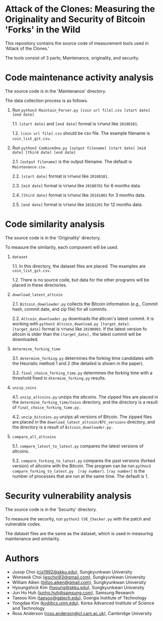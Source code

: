 Attack of the Clones: Measuring the Originality and Security of Bitcoin 'Forks' in the Wild
=============================================================================================

This repository contains the source code of measurement tools used in 'Attack of the Clones.'

The tools consist of 3 parts; Maintenance, originality, and security.

# Code maintenance activity analysis

The source code is in the 'Maintenance' directory.

The data collection process is as follows.

1. Run `python3 Maintain_Parser.py [coin url file].csv [start date] [end date]`

    1.1. `[start date]` and `[end date]` format is `%Y%m%d` like `20180101`.
    
    1.2. `[coin url file].csv` should be csv file. The example filename is `coin_list_git.csv`.

2. Run `python3 CombineOne.py [output filename] [start date] [mid date] [third date] [end date]`

    2.1. `[output filename]` is the output filename. The default is `Maintenance.csv`.
    
    2.2. `[start date]` format is `%Y%m%d` like `20180101`.
    
    2.3. `[mid date]` format is `%Y%m%d` like `20180701` for 6 months data.
    
    2.4. `[third date]` format is `%Y%m%d` like `20181001` for 3 months data.
    
    2.5. `[end date]` format is `%Y%m%d` like `20181201` for 12 months data.

# Code similarity analysis

The source code is in the 'Originality' directory.

To measure the similarity, each component will be used.

1. `dataset`

    1.1. In this directory, the dataset files are placed. The examples are `coin_list_git.csv.`
    
    1.2. There is no source code, but data for the other programs will be placed in these directories.
  
2. `download_latest_altcoin`

    2.1. `Bitcoin_downloader.py` collects the Bitcoin information (e.g., Commit hash, commit date, and zip file) for all commits.
    
    2.2. `Altcoin_downloader.py` downloads the altcoin's latest commit. It is working with `python3 Altcoin_download.py [target_date]`. `[target_date]` format is `%Y%m%d` like `20190903`. If the latest version fo altcoin is older than the `[target_date],` the latest commit will be downloaded.
  
3. `determine_forking_time`

    3.1. `determine_forking.py` determines the forking time candidates with the Heuristic method 1 and 2 (the detailed is shown in the paper).
    
    3.2. `final_choice_forking_time.py` determines the forking time with a threshold fixed in `dtermine_forking.py` results.
  
4. `unzip_coins`

    4.1. `unzip_altcoins.py` unzips the altcoins. The zipped files are placed in the `determine_forking_time/Coins` directory, and the directory is a result of `final_choice_forking_time.py.`
    
    4.2. `unzip_bitcoins.py` unzips all versions of Bitcoin. The zipped files are placed in the `download_latest_altcoin/BTC_versions` directory, and the directory is a result of `Bitcoin_downloader.py.`
  
5. `compare_all_altcoins`

    5.1. `compare_latest_to_latest.py` compares the latest versions of altcoins.
    
    5.2. `compare_forking_to_latest.py` compares the past versions (forked version) of altcoins with the Bitcoin. The program can be run `python3 compare_forking_to_latest.py  [ray number]`. `[ray number]` is the number of processes that are run at the same time. The default is 1.

# Security vulnerability analysis

The source code is in the 'Security' directory.

To measure the security, run `python3 CVE_Checker.py` with the patch and vulnerable codes.

The dataset files are the same as the dataset, which is used in measuring maintenance and similarity.

# Authors

+ Jusop Choi (cjs1992@skku.edu), Sungkyunkwan University
+ Wonseok Choi (wschoi93@gmail.com), Sungkyunkwan University
+ William Aiken (billzo.aiken@gmail.com), Sungkyunkwan University
+ Hyoungshick Kim (hyoung@skku.edu), Sungkyunkwan University
+ Jun Ho Huh (junho.huh@samsung.com), Samsung Research
+ Taesoo Kim (taesoo@gatech.edu), Goergia Institute of Technology
+ Yongdae Kim (kyd@cs.umn.edu), Korea Advanced Institute of Science and Technology
+ Ross Anderson (ross.anderson@cl.cam.ac.uk), Cambridge University
